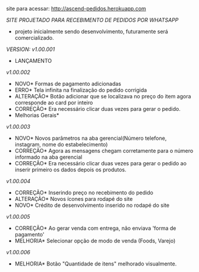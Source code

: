 site para acessar: http://ascend-pedidos.herokuapp.com

*SITE PROJETADO PARA RECEBIMENTO DE PEDIDOS POR WHATSAPP*

- projeto inicialmente sendo desenvolvimento, futuramente será comercializado.


*VERSION:*
*v1.00.001*
- LANÇAMENTO

*v1.00.002*
- NOVO* Formas de pagamento adicionadas
- ERRO* Tela infinita na finalização do pedido corrigida
- ALTERAÇÃO* Botão adicionar que se localizava no preço do item agora corresponde ao card por inteiro
- CORREÇÃO* Era necessário clicar duas vezes para gerar o pedido.
- Melhorias Gerais*

*v1.00.003*
- NOVO* Novos parâmetros na aba gerencial(Número telefone, instagram, nome do estabelecimento)
- CORREÇÃO* Agora as mensagens chegam corretamente para o número informado na aba gerencial
- CORREÇÃO* Era necessário clicar duas vezes para gerar o pedido ao inserir primeiro os dados depois os produtos.

*v1.00.004*
- CORREÇÃO* Inserindo preço no recebimento do pedido
- ALTERAÇÃO* Novos ícones para rodapé do site
- NOVO* Crédito de desenvolvimento inserido no rodapé do site

*v1.00.005*
- CORREÇÃO* Ao gerar venda com entrega, não enviava 'forma de pagamento'
- MELHORIA* Selecionar opção de modo de venda (Foods, Varejo)

*v1.00.006*
- MELHORIA* Botão "Quantidade de itens" melhorado visualmente.